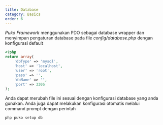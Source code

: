 ```yaml
---
title: Database
category: Basics
order: 6
---
```


*Puko Framework* menggunakan PDO sebagai database wrapper dan menyimpan pengaturan database pada file *config/database.php*
dengan konfigurasi default

```php
<?php
return array(
    'dbType' => 'mysql',
    'host' => 'localhost',
    'user' => 'root',
    'pass' => '',
    'dbName' => '',
    'port' => 3306
);
```

Anda dapat merubah file ini sesuai dengan konfigurasi database yang anda gunakan.
Anda juga dapat melakukan konfigurasi otomatis melalui command prompt dengan perintah

```text
php puko setup db
```